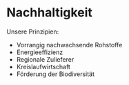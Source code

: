 # Nachhaltigkeit

Unsere Prinzipien:

- Vorrangig nachwachsende Rohstoffe
- Energieeffizienz
- Regionale Zulieferer
- Kreislaufwirtschaft
- Förderung der Biodiversität
